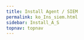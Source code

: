 ```yaml
---
title: Install Agent / SIEM
permalink: ko_Ins_siem.html
sidebar: Install_A_S
topnav: topnav
---
```


